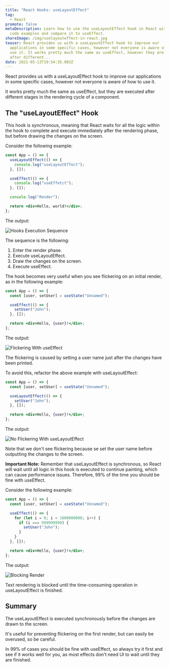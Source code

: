 ```yaml
---
title: "React Hooks: useLayoutEffect"
tag:
  - React
promote: false
metaDescription: Learn how to use the useLayoutEffect hook in React with simple
  code examples and compare it to useEffect.
shareImage: /img/uselayouteffect-in-react.jpg
teaser: React provides us with a useLayoutEffect hook to improve our
  applications in some specific cases, however not everyone is aware of how to
  use it. It works pretty much the same as useEffect, however they are executed
  after different...
date: 2021-05-13T19:54:35.083Z
---
```

React provides us with a useLayoutEffect hook to improve our applications in some specific cases, however not everyone is aware of how to use it.

It works pretty much the same as useEffect, but they are executed after different stages in the rendering cycle of a component.

## The "useLayoutEffect" Hook

This hook is synchronous, meaning that React waits for all the logic within the hook to complete and execute immediately after the rendering phase, but before drawing the changes on the screen.

Consider the following example:

```jsx
const App = () => {
  useLayoutEffect(() => {
    console.log("useLayoutEffect");
  }, []);

  useEffect(() => {
    console.log("useEffetct");
  }, []);

  console.log("Render");

  return <div>Hello, world!</div>;
};
```

The output:

![Hooks Execution Sequence](/img/screenshot-2021-05-12-at-22.09.21.png "Hooks Execution Sequence")

The sequence is the following:

1. Enter the render phase.
2. Execute useLayoutEffect.
3. Draw the changes on the screen.
4. Execute useEffect.

The hook becomes very useful when you see flickering on an initial render, as in the following example:

```jsx
const App = () => {
  const [user, setUser] = useState("Unnamed");

  useEffect(() => {
    setUser("John");
  }, []);

  return <div>Hello, {user}!</div>;
};
```

The output:

![Flickering With useEffect](/img/flickering.gif "Flickering With useEffect")

The flickering is caused by setting a user name just after the changes have been printed.

To avoid this, refactor the above example with useLayoutEffect:

```jsx
const App = () => {
  const [user, setUser] = useState("Unnamed");

  useLayoutEffect(() => {
    setUser("John");
  }, []);

  return <div>Hello, {user}!</div>;
};
```

The output:

![No Flickering With useLayoutEffect](/img/no-flickering.gif "No Flickering With useLayoutEffect")

Note that we don't see flickering because se set the user name before outputting the changes to the screen. 

**Important Note:** Remember that useLayoutEffect is synchronous, so React will wait until all logic in this hook is executed to continue painting, which can cause performance issues. Therefore, 99% of the time you should be fine with useEffect. 

Consider the following example:

```jsx
const App = () => {
  const [user, setUser] = useState("Unnamed");

  useEffect(() => {
    for (let i = 0; i < 1000000000; i++) {
      if (i === 999999999) {
        setUser("John");
      }
    }
  }, []);

  return <div>Hello, {user}!</div>;
};
```

The output:

![Blocking Render](/img/blocking-render.gif "Blocking Render")

Text rendering is blocked until the time-consuming operation in useLayoutEffect is finished.

## Summary

The useLayoutEffect is executed synchronously before the changes are drawn to the screen. 

It's useful for preventing flickering on the first render, but can easily be overused, so be careful. 

In 99% of cases you should be fine with useEffect, so always try it first and see if it works well for you, as most effects don't need UI to wait until they are finished.